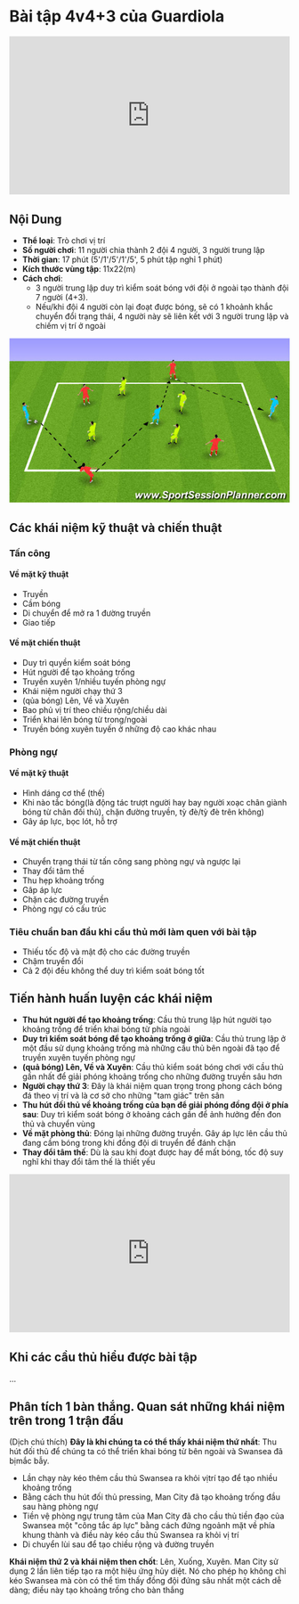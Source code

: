 # Bài tập 4v4+3 của Guardiola

<iframe style="aspect-ratio: 16/9; width:100%" src="https://www.youtube.com/embed/PJo-JSbiTto" title="Positional Game   4v4 + 3 Neutral Players   BAYERN MUNICH   PEP GUARDIOLA TRAINING" frameborder="0" allow="accelerometer; autoplay; clipboard-write; encrypted-media; gyroscope; picture-in-picture; web-share" allowfullscreen></iframe>

## Nội Dung
- **Thể loại**: Trò chơi vị trí
- **Số người chơi**: 11 người chia thành 2 đội 4 người, 3 người trung lập
- **Thời gian**: 17 phút (5'/1'/5'/1'/5', 5 phút tập nghỉ 1 phút)
- **Kích thước vùng tập**: 11x22(m)
- **Cách chơi**:
  - 3 người trung lập duy trì kiểm soát bóng với đội ở ngoài tạo thành
  đội 7 người (4+3).
  - Nếu/khi đội 4 người còn lại đoạt được bóng, sẽ có 1 khoảnh khắc
chuyển đổi trạng thái, 4 người này sẽ liên kết với 3 người trung lập và chiếm vị
trí ở ngoài

![bai-tap-4v4+3](images/bai-tap-phoi-hop.jpg)

## Các khái niệm kỹ thuật và chiến thuật

### Tấn công

#### Về mặt kỹ thuật
- Truyền
- Cầm bóng 
- Di chuyển để mở ra 1 đường truyền
- Giao tiếp

#### Về mặt chiến thuật
- Duy trì quyền kiểm soát bóng 
- Hút người để tạo khoảng trống
- Truyền xuyên 1/nhiều tuyến phòng ngự
- Khái niệm người chạy thứ 3
- (qủa bóng) Lên, Về và Xuyên
- Bao phủ vị trí theo chiều rộng/chiều dài
- Triển khai lên bóng từ trong/ngoài
- Truyền bóng xuyên tuyến ở những độ cao khác nhau

### Phòng ngự

#### Về mặt kỹ thuật
- Hình dáng cơ thể (thế)
- Khi nào tắc bóng(là động tác trượt người hay bay người xoạc chân giành
  bóng từ chân đối thủ), chặn đường truyền, tỳ đè/tỳ đè trên không)
- Gây áp lực, bọc lót, hỗ trợ

#### Về mặt chiến thuật
- Chuyển trạng thái từ tấn công sang phòng ngự và ngược lại
- Thay đổi tâm thế
- Thu hẹp khoảng trống
- Gâp áp lực
- Chặn các đường truyền
- Phòng ngự có cấu trúc

### Tiêu chuẩn ban đầu khi cầu thủ mới làm quen với bài tập
- Thiếu tốc độ và mật độ cho các đường truyền
- Chậm truyển đổi
- Cả 2 đội đều không thể duy trì kiểm soát bóng tốt

## Tiến hành huấn luyện các khái niệm

- **Thu hút người để tạo khoảng trống**: Cầu thủ trung lập hút người tạo khoảng
  trống để triển khai bóng từ phía ngoài
- **Duy trì kiểm soát bóng để tạo khoảng trống ở giữa**: Cầu thủ trung lập ở một đầu
  sử dụng khoảng trống mà những cầu thủ bên ngoài đã tạo để truyền xuyên tuyến
phòng ngự
- **(quả bóng) Lên, Về và Xuyên**: Cầu thủ kiểm soát bóng chơi với cầu thủ gần nhất
  để giải phóng khoảng trống cho những đường truyền sâu hơn 
- **Người chạy thứ 3**: Đây là khái niệm quan trọng trong phong cách bóng đá theo vị
  trí và là cơ sở cho những "tam giác" trên sân 
- **Thu hút đối thủ về khoảng trống của bạn để giải phóng đồng đội ở phía sau**: Duy
  trì kiểm soát bóng ở khoảng cách gần để ảnh hưởng đến đon thủ và chuyển vùng
- **Về mặt phòng thủ**: Đóng lại những đường truyền. Gây áp lực lên cầu thủ đang cầm
  bóng trong khi đồng đội di truyển để đánh chặn
- **Thay đổi tâm thế**: Dù là sau khi đoạt được hay để mất bóng, tốc độ suy nghĩ khi
  thay đổi tâm thế là thiết yếu

<iframe style="aspect-ratio: 16/9; width:100%" src="https://www.youtube.com/embed/sVfQs-mEzJU" title="Vietsub | Development of Guardiola&#39;s 4v4+3 Juego de Posicion" frameborder="0" allow="accelerometer; autoplay; clipboard-write; encrypted-media; gyroscope; picture-in-picture; web-share" allowfullscreen></iframe>


## Khi các cầu thủ hiểu được bài tập
...

## Phân tích 1 bàn thắng. Quan sát những khái niệm trên trong 1 trận đấu
(Dịch chú thích)
**Đây là khi chúng ta có thể thấy khái niệm thứ nhất**: Thu hút đối thủ để chúng
  ta có thể triển khai bóng từ bên ngoài và Swansea đã bịmắc bẫy.
- Lần chạy này kéo thêm cầu thủ Swansea ra khỏi vịtrí tạo để tạo nhiều khoảng
  trống
- Bằng cách thu hút đối thủ pressing, Man City đã tạo khoảng trống đầu sau hàng
  phòng ngự
- Tiền vệ phòng ngự trung tâm của Man City đã cho cầu thủ tiền đạo của Swansea
  một "công tắc áp lực" bằng cách đứng ngoảnh mặt về phía khung thành và điều
này kéo cầu thủ Swansea ra khỏi vị trí
- Di chuyển lùi sau để tạo chiều rộng và đường truyền

**Khái niệm thứ 2 và khái niệm then chốt**: Lên, Xuống, Xuyên. Man City sử dụng 2
lần liên tiếp tạo ra một hiệu ứng hủy diệt. Nó cho phép họ không chỉ kéo Swansea
mà còn có thể tìm thấy đồng đội đứng sâu nhất một cách dễ dàng; điều này tạo
khoảng trống cho bàn thắng
